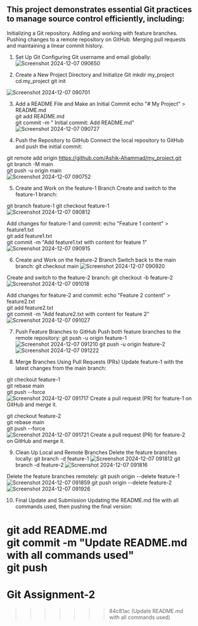 
## This project demonstrates essential Git practices to manage source control efficiently, including:

Initializing a Git repository.
Adding and working with feature branches.
Pushing changes to a remote repository on GitHub.
Merging pull requests and maintaining a linear commit history.

1. Set Up Git
Configuring Git username and email globally:
![Screenshot 2024-12-07 090650](https://github.com/user-attachments/assets/90770f3a-87bb-4ce1-acaf-090751b17d74)


2. Create a New Project Directory and Initialize Git
mkdir my_project  
cd my_project
git init

![Screenshot 2024-12-07 090701](https://github.com/user-attachments/assets/bc90b960-f78b-4f7c-bd99-1c82c6893ca7)


3. Add a README File and Make an Initial Commit
echo "# My Project" > README.md  
git add README.md  
git commit -m " Initial commit: Add README.md"
![Screenshot 2024-12-07 090727](https://github.com/user-attachments/assets/17eea1ad-905a-447d-a94f-6de7fb62e7bc)


4. Push the Repository to GitHub
Connect the local repository to GitHub and push the initial commit:

git remote add origin https://github.com/Ashik-Ahammad/my_project.git  
git branch -M main  
git push -u origin main  
![Screenshot 2024-12-07 090752](https://github.com/user-attachments/assets/b7579cef-0d04-4531-8047-b11f9fd6acfc)

5. Create and Work on the feature-1 Branch
Create and switch to the feature-1 branch:

git branch feature-1
git checkout feature-1  
![Screenshot 2024-12-07 090812](https://github.com/user-attachments/assets/84a7fdf6-9422-4504-884f-a999c878d942)

Add changes for feature-1 and commit:
echo "Feature 1 content" > feature1.txt  
git add feature1.txt  
git commit -m "Add feature1.txt with content for feature 1" 
![Screenshot 2024-12-07 090915](https://github.com/user-attachments/assets/a8d32b12-5e34-4c74-8dac-322350d4044b)


6. Create and Work on the feature-2 Branch
Switch back to the main branch:
git checkout main
![Screenshot 2024-12-07 090920](https://github.com/user-attachments/assets/c8852ce6-cbba-42d0-958f-d71763dc197d)


Create and switch to the feature-2 branch:
git checkout -b feature-2 
![Screenshot 2024-12-07 091018](https://github.com/user-attachments/assets/02522ab9-2fb9-46ec-bcf2-9b75b956b6ad)

Add changes for feature-2 and commit:
echo "Feature 2 content" > feature2.txt  
git add feature2.txt  
git commit -m "Add feature2.txt with content for feature 2"
![Screenshot 2024-12-07 091027](https://github.com/user-attachments/assets/e733676a-f19d-4775-b4b9-9f30b06cc75f)


7. Push Feature Branches to GitHub
Push both feature branches to the remote repository:
git push -u origin feature-1
![Screenshot 2024-12-07 091210](https://github.com/user-attachments/assets/bc5071ea-c596-413b-86be-0173ff59ac13)
git push -u origin feature-2
![Screenshot 2024-12-07 091222](https://github.com/user-attachments/assets/87f1c6da-1003-4995-b877-ed24ccb061ef)


8. Merge Branches Using Pull Requests (PRs)
Update feature-1 with the latest changes from the main branch:

git checkout feature-1  
git rebase main  
git push --force  
![Screenshot 2024-12-07 091717](https://github.com/user-attachments/assets/d8c9e7e2-9ec8-457e-b088-db038688d216)
Create a pull request (PR) for feature-1 on GitHub and merge it.

git checkout feature-2  
git rebase main  
git push --force  
![Screenshot 2024-12-07 091721](https://github.com/user-attachments/assets/3bf58373-f611-4cbd-b463-00fa137581da)
Create a pull request (PR) for feature-2 on GitHub and merge it.

9. Clean Up Local and Remote Branches
Delete the feature branches locally:
git branch -d feature-1
![Screenshot 2024-12-07 091812](https://github.com/user-attachments/assets/23b42a68-eb0e-4f21-bc3b-b3d0e7a5e41c)
git branch -d feature-2
![Screenshot 2024-12-07 091816](https://github.com/user-attachments/assets/aff98b0f-08ab-43a4-b09f-88ffad5b3b1d)

Delete the feature branches remotely:
git push origin --delete feature-1
![Screenshot 2024-12-07 091859](https://github.com/user-attachments/assets/e09e3e9d-9edc-4bc6-98e2-fa0f4d251c77)
git push origin --delete feature-2  
![Screenshot 2024-12-07 091926](https://github.com/user-attachments/assets/cddbcf2e-5257-49f2-bfab-4840ddac3d30)

10. Final Update and Submission
Updating the README.md file with all commands used, then pushing the final version:

git add README.md  
git commit -m "Update README.md with all commands used"  
git push  
=======
# Git Assignment-2 


>>>>>>> 84c81ac (Update README.md with all commands used)

